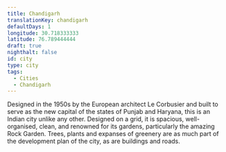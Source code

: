 ```yaml
---
title: Chandigarh
translationKey: chandigarh
defaultDays: 1
longitude: 30.718333333
latitude: 76.789444444
draft: true
nighthalt: false
id: city
type: city
tags:
  - Cities
  - Chandigarh
---
```

Designed in the 1950s by the European architect Le Corbusier and built to serve as the new capital of the states of Punjab and Haryana, this is an Indian city unlike any other. Designed on a grid, it is spacious, well-organised, clean, and renowned for its gardens, particularly the amazing Rock Garden. Trees, plants and expanses of greenery are as much part of the development plan of the city, as are buildings and roads.